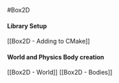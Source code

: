 #Box2D 

#### Library Setup
[[Box2D - Adding to CMake]]

#### World and Physics Body creation
[[Box2D - World]]
[[Box2D - Bodies]]
